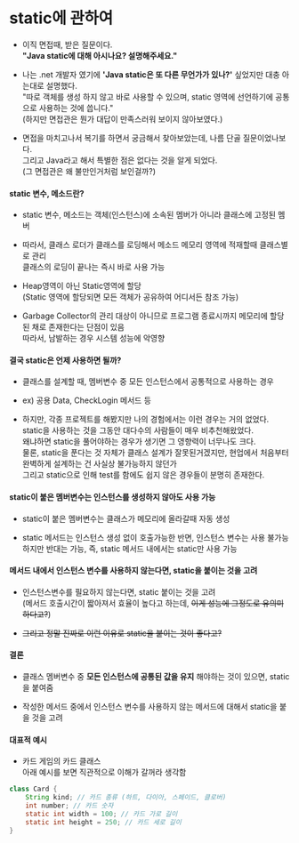 # static에 관하여
- 이직 면접때, 받은 질문이다.<br>
  **"Java static에 대해 아시나요? 설명해주세요."**

- 나는 .net 개발자 였기에 <b>'Java static은 또 다른 무언가가 있나?'</b> 싶었지만 대충 아는대로 설명했다.<br>
  "따로 객체를 생성 하지 않고 바로 사용할 수 있으며, static 영역에 선언하기에 공통으로 사용하는 것에 씁니다."<br>
  (하지만 면접관은 뭔가 대답이 만족스러워 보이지 않아보였다.)

- 면접을 마치고나서 복기를 하면서 궁금해서 찾아보았는데, 나름 단골 질문이었나보다.<br>
  그리고 Java라고 해서 특별한 점은 없다는 것을 알게 되었다.<br>
   (그 면접관은 왜 불만인거처럼 보인걸까?)

#### static 변수, 메소드란?
- static 변수, 메소드는 객체(인스턴스)에 소속된 멤버가 아니라 클래스에 고정된 멤버

- 따라서, 클래스 로더가 클래스를 로딩해서 메소드 메모리 영역에 적재할때 클래스별로 관리<br>
  클래스의 로딩이 끝나는 즉시 바로 사용 가능

- Heap영역이 아닌 Static영역에 할당<br>
  (Static 영역에 할당되면 모든 객체가 공유하여 어디서든 참조 가능)

- Garbage Collector의 관리 대상이 아니므로 프로그램 종료시까지 메모리에 할당된 채로 존재한다는 단점이 있음<br>
  따라서, 남발하는 경우 시스템 성능에 악영향

#### 결국 static은 언제 사용하면 될까?
- 클래스를 설계할 때, 멤버변수 중 모든 인스턴스에서 공통적으로 사용하는 경우

- ex) 공용 Data, CheckLogin 메서드 등

- 하지만, 각종 프로젝트를 해봤지만 나의 경험에서는 이런 경우는 거의 없었다.<br>
  static을 사용하는 것을 그동안 대다수의 사람들이 매우 비추천해왔었다.<br>
  왜냐하면 static을 풀어야하는 경우가 생기면 그 영향력이 너무나도 크다.<br>
  물론, static을 푼다는 것 자체가 클래스 설계가 잘못된거겠지만, 현업에서 처음부터 완벽하게 설계하는 건 사실상 불가능하지 않던가<br>
  그리고 static으로 인해 test를 함에도 쉽지 않은 경우들이 분명히 존재한다.

#### static이 붙은 멤버변수는 인스턴스를 생성하지 않아도 사용 가능
- static이 붙은 멤버변수는 클래스가 메모리에 올라갈때 자동 생성

- static 메서드는 인스턴스 생성 없이 호출가능한 반면, 인스턴스 변수는 사용 불가능<br>
  하지만 반대는 가능, 즉, static 메서드 내에서는 static만 사용 가능

#### 메서드 내에서 인스턴스 변수를 사용하지 않는다면, static을 붙이는 것을 고려
- 인스턴스변수를 필요하지 않는다면, static 붙이는 것을 고려<br>
  (메서드 호출시간이 짧아져서 효율이 높다고 하는데, ~~이게 성능에 그정도로 유의미하다고?~~)

- ~~그리고 정말 진짜로 이런 이유로 static을 붙이는 것이 좋다고?~~

#### 결론
- 클래스 멤버변수 중 **모든 인스턴스에 공통된 값을 유지**
해야하는 것이 있으면, static을 붙여줌

- 작성한 메서드 중에서 인스턴스 변수를 사용하지 않는 메서드에 대해서 static을 붙을 것을 고려

#### 대표적 예시
- 카드 게임의 카드 클래스<br>
  아래 예시를 보면 직관적으로 이해가 갈꺼라 생각함
``` java
class Card {
    String kind; // 카드 종류 (하트, 다이아, 스페이드, 클로버)
    int number; // 카드 숫자
    static int width = 100; // 카드 가로 길이
    static int height = 250; // 카드 세로 길이
}
```

